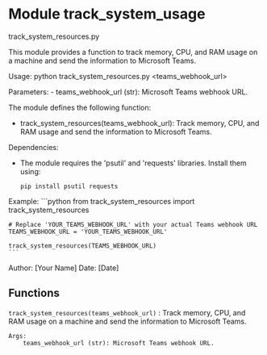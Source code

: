 Module track_system_usage
=========================
track_system_resources.py

This module provides a function to track memory, CPU, and RAM usage on a machine and send the information to Microsoft Teams.

Usage:
    python track_system_resources.py <teams_webhook_url>

Parameters:
    - teams_webhook_url (str): Microsoft Teams webhook URL.

The module defines the following function:
- track_system_resources(teams_webhook_url): Track memory, CPU, and RAM usage and send the information to Microsoft Teams.

Dependencies:
- The module requires the 'psutil' and 'requests' libraries. Install them using:
    ```
    pip install psutil requests
    ```

Example:
    ```python
    from track_system_resources import track_system_resources

    # Replace 'YOUR_TEAMS_WEBHOOK_URL' with your actual Teams webhook URL
    TEAMS_WEBHOOK_URL = 'YOUR_TEAMS_WEBHOOK_URL'

    track_system_resources(TEAMS_WEBHOOK_URL)
    ```

Author: [Your Name]
Date: [Date]

Functions
---------

    
`track_system_resources(teams_webhook_url)`
:   Track memory, CPU, and RAM usage on a machine and send the information to Microsoft Teams.
    
    Args:
        teams_webhook_url (str): Microsoft Teams webhook URL.
